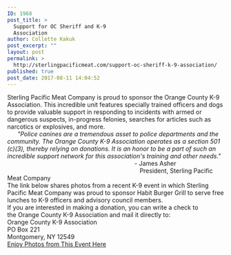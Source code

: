 ```yaml
---
ID: 1968
post_title: >
  Support for OC Sheriff and K-9
  Association
author: Collette Kakuk
post_excerpt: ""
layout: post
permalink: >
  http://sterlingpacificmeat.com/support-oc-sheriff-k-9-association/
published: true
post_date: 2017-08-11 14:04:52
---
```

<div></div>
<div>Sterling Pacific Meat Company is proud to sponsor the Orange County K-9 Association. This incredible unit features specially trained officers and dogs to provide valuable support in responding to incidents with armed or dangerous suspects, in-progress felonies, searches for articles such as narcotics or explosives, and more.</div>
<div></div>
<div>     <em> "Police canines are a tremendous asset to police departments and the community. The Orange County K-9 Association operates as a section 501 (c)(3), thereby relying on donations. It is an honor to be a part of such an incredible support network for this association's training and other needs."</em></div>
<div>                                                                           - James Asher</div>
<div>                                                                              President, Sterling Pacific Meat Company</div>
<div></div>
<div>The link below shares photos from a recent K-9 event in which Sterling Pacific Meat Company was proud to sponsor Habit Burger Grill to serve free lunches to K-9 officers and advisory council members.</div>
<div></div>
<div>If you are interested in making a donation, you can write a check to the Orange County K-9 Association and mail it directly to:</div>
<div></div>
<div>Orange County K-9 Association</div>
<div>PO Box 221</div>
<div>Montgomery, NY 12549</div>
<div></div>
<div><a href="https://flic.kr/s/aHsm1zxP17" target="_blank" rel="noopener">Enjoy Photos from This Event Here</a></div>
<div></div>